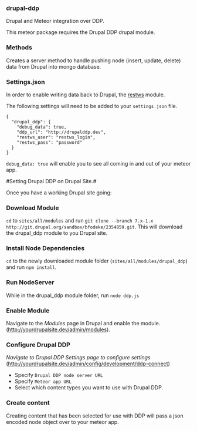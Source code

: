 ### drupal-ddp
Drupal and Meteor integration over DDP.

This meteor package requires the Drupal DDP drupal module.

### Methods
Creates a server method to handle pushing node (insert, update, delete) data from Drupal into mongo database.

### Settings.json
In order to enable writing data back to Drupal, the [restws](http://drupal.org/project/restws) module.

The following settings will need to be added to your `settings.json` file.

```
{
  "drupal_ddp": {
  	"debug_data": true,
  	"ddp_url": "http://drupalddp.dev",
    "restws_user": "restws_login",
    "restws_pass": "password"
  }
}
```

`debug_data: true` will enable you to see all coming in and out of your meteor app.

#Setting Drupal DDP on Drupal Site.#

Once you have a working Drupal site going:

### Download Module
`cd` to `sites/all/modules` and run `git clone --branch 7.x-1.x http://git.drupal.org/sandbox/bfodeke/2354859.git`. This will download the drupal_ddp module to you Drupal site.

### Install Node Dependencies
`cd` to the newly downloaded module folder (`sites/all/modules/drupal_ddp`) and run `npm install`.

### Run NodeServer
While in the drupal_ddp module folder, run `node ddp.js`

### Enable Module
Navigate to the *Modules* page in Drupal and enable the module. (http://yourdrupalsite.dev/admin/modules).

### Configure Drupal DDP
*Navigate to Drupal DDP Settings page to configure settings* (http://yourdrupalsite.dev/admin/config/development/ddp-connect)
- Specify `Drupal DDP node server URL`
- Specify `Meteor app URL`
- Select which content types you want to use with Drupal DDP.

### Create content
Creating content that has been selected for use with DDP will pass a json encoded node object over to your meteor app.

